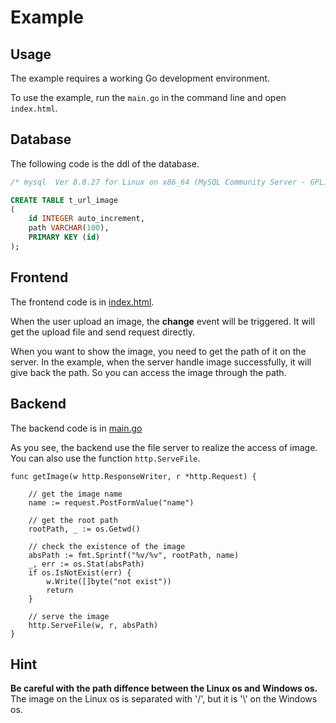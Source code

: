 # Example

## Usage

The example requires a working Go development environment.

To use the example, run the `main.go` in the command line and open `index.html`.

## Database

The following code is the ddl of the database.

```SQL
/* mysql  Ver 8.0.27 for Linux on x86_64 (MySQL Community Server - GPL) */

CREATE TABLE t_url_image
(
    id INTEGER auto_increment,
    path VARCHAR(100),
    PRIMARY KEY (id)
);
```

## Frontend

The frontend code is in [index.html](https://github.com/ChenYuTong10/study-image/store/url/index.html).

When the user upload an image, the **change** event will be triggered. It will
get the upload file and send request directly.

When you want to show the image, you need to get the path of it on the server.
In the example, when the server handle image successfully, it will give back the path.
So you can access the image through the path.

## Backend

The backend code is in [main.go](https://github.com/ChenYuTong10/study-image/store/url/main.go)

As you see, the backend use the file server to realize the access of image. You can also use the 
function `http.ServeFile`.

```Golang
func getImage(w http.ResponseWriter, r *http.Request) {

    // get the image name
    name := request.PostFormValue("name")

    // get the root path
    rootPath, _ := os.Getwd()

    // check the existence of the image
    absPath := fmt.Sprintf("%v/%v", rootPath, name)
    _, err := os.Stat(absPath)
    if os.IsNotExist(err) {
        w.Write([]byte("not exist"))
        return
    }

    // serve the image
    http.ServeFile(w, r, absPath)
}
```

## Hint

**Be careful with the path diffence between the Linux os and Windows os.**
The image on the Linux os is separated with '/', but it is '\\' on the Windows os.